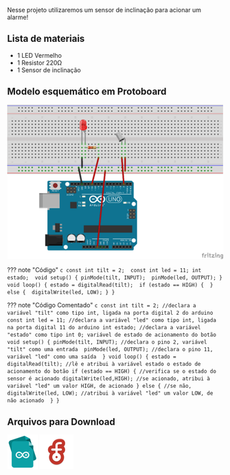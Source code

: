 Nesse projeto utilizaremos um sensor de inclinação para acionar um alarme!

## Lista de materiais

 - 1 LED Vermelho
 - 1 Resistor 220Ω
 - 1 Sensor de inclinação

## Modelo esquemático em Protoboard

![Modelo esquemático](../arq/proj4.png)

??? note "Código"
    ```c
    const int tilt = 2; 
    const int led = 11;
    int estado; 
    void setup() {
      pinMode(tilt, INPUT); 
      pinMode(led, OUTPUT);
    }
    void loop() {
      estado = digitalRead(tilt); 
      if (estado == HIGH) { 
      } else { 
        digitalWrite(led, LOW);
      }
    }
    ```

??? note "Código Comentado"
    ```c
    const int tilt = 2; //declara a variável "tilt" como tipo int, ligada na porta digital 2 do arduino 
    const int led = 11; //declara a variável "led" como tipo int, ligada na porta digital 11 do arduino
    int estado; //declara a variável "estado" como tipo int 0; variável de estado de acionamento do botão 
    void setup() {
      pinMode(tilt, INPUT); //declara o pino 2, variável "tilt" como uma entrada 
      pinMode(led, OUTPUT); //declara o pino 11, variável "led" como uma saída 
    }
    void loop() {
      estado = digitalRead(tilt); //lê e atribui à variável estado o estado de acionamento do botão
      if (estado == HIGH) { //verifica se o estado do sensor é acionado digitalWrite(led,HIGH); //se acionado, atribui à variável "led" um valor HIGH, de acionado
      } else { //se não, 
        digitalWrite(led, LOW); //atribui à variável "led" um valor LOW, de não acionado 
      }
    }
    ```

## Arquivos para Download


[![Arquivo ino](../arq/ino.png)](../arq/proj4.ino)          [![Arquivo fzz](../arq/fzz.png)](../arq/proj4.fzz)
